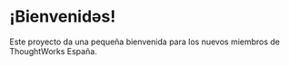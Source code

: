 # ¡Bienvenidəs!

Este proyecto da una pequeña bienvenida para los nuevos miembros de ThoughtWorks España.
